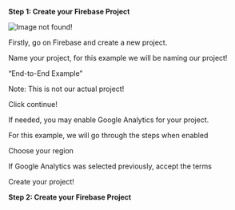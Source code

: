 ﻿**Step 1: Create your Firebase Project**

![Image not found!](https://github.com/Xeropyt/IOTS-Project/blob/Images/Border.jpg?raw=true)

Firstly, go on Firebase and create a new project.

Name your project, for this example we will be naming our project!

“End-to-End Example”

Note: This is not our actual project!

Click continue!

If needed, you may enable Google Analytics for your project.

For this example, we will go through the steps when enabled

Choose your region

If Google Analytics was selected previously, accept the terms

Create your project!

**Step 2: Create your Firebase Project**
